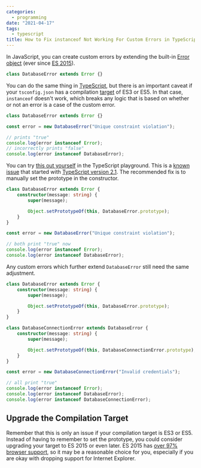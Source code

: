 ```yaml
---
categories:
  - programming
date: "2021-04-17"
tags:
  - typescript
title: How to Fix instanceof Not Working For Custom Errors in TypeScript
---
```


In JavaScript, you can create custom errors by extending the built-in [Error
object](https://developer.mozilla.org/en-US/docs/Web/JavaScript/Reference/Global_Objects/Error)
(ever since [ES
2015](https://en.wikipedia.org/wiki/ECMAScript#6th_Edition_%E2%80%93_ECMAScript_2015)).

```javascript
class DatabaseError extends Error {}
```

You can do the same thing in [TypeScript](https://www.typescriptlang.org/), but
there is an important caveat if your `tsconfig.json` has a compilation
[target](https://www.typescriptlang.org/tsconfig#target) of ES3 or ES5. In that
case, `instanceof` doesn't work, which breaks any logic that is based on whether
or not an error is a case of the custom error.

```typescript
class DatabaseError extends Error {}

const error = new DatabaseError("Unique constraint violation");

// prints "true"
console.log(error instanceof Error);
// incorrectly prints "false"
console.log(error instanceof DatabaseError);
```

You can try [this out
yourself](https://www.typescriptlang.org/play?target=1&ts=4.2.3#code/MYGwhgzhAEAiYBcwCNIFMCiAnLB7L0aAHgmgHYAmM2eBA3gL4BQTwuZEChO+0AvNDJoA7nEQp0NfAAoARAFUyASwCOAVzTQ2HBFjBKyXAG5Lc4BKbKyAlAG4WAegfQADlgMIYs3Rtmt2EGZoAHQguADm0mg8BAacYGTAaLgAZtBSWHZMTtAGbDhowAggAJ6u7oZeKWAgEGh+2oEgIWGR0bS5OglJqWJIqHUZdkA)
in the TypeScript playground. This is a [known
issue](https://github.com/microsoft/TypeScript/issues/13965) that started with
[TypeScript version
2.1](https://github.com/Microsoft/TypeScript/wiki/Breaking-Changes#extending-built-ins-like-error-array-and-map-may-no-longer-work).
The recommended fix is to manually set the prototype in the constructor.

```typescript
class DatabaseError extends Error {
    constructor(message: string) {
        super(message);

        Object.setPrototypeOf(this, DatabaseError.prototype);
    }
}

const error = new DatabaseError("Unique constraint violation");

// both print "true" now
console.log(error instanceof Error);
console.log(error instanceof DatabaseError);
```

Any custom errors which further extend `DatabaseError` still need the same
adjustment.

```typescript
class DatabaseError extends Error {
    constructor(message: string) {
        super(message);

        Object.setPrototypeOf(this, DatabaseError.prototype);
    }
}

class DatabaseConnectionError extends DatabaseError {
    constructor(message: string) {
        super(message);

        Object.setPrototypeOf(this, DatabaseConnectionError.prototype);
    }
}

const error = new DatabaseConnectionError("Invalid credentials");

// all print "true"
console.log(error instanceof Error);
console.log(error instanceof DatabaseError);
console.log(error instanceof DatabaseConnectionError);
```

## Upgrade the Compilation Target

Remember that this is only an issue if your compilation target is ES3 or ES5.
Instead of having to remember to set the prototype, you could consider upgrading
your target to ES 2015 or even later. ES 2015 has [over 97% browser
support](https://caniuse.com/es6), so it may be a reasonable choice for you,
especially if you are okay with dropping support for Internet Explorer.
